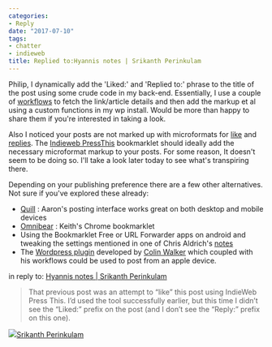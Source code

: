 ```yaml
---
categories:
- Reply
date: "2017-07-10"
tags:
- chatter
- indieweb
title: Replied to:Hyannis notes | Srikanth Perinkulam
---
```


Philip, I dynamically add the 'Liked:' and 'Replied to:' phrase to the title of the post using some crude code in my back-end. Essentially, I use a couple of [workflows](https://workflow.is/) to fetch the link/article details and then add the markup et al using a custom functions in my wp install. Would be more than happy to share them if you're interested in taking a look.

Also I noticed your posts are not marked up with microformats for [like](http://indieweb.org/like) and [replies](https://indieweb.org/reply). The [Indieweb PressThis](https://github.com/indieweb/wordpress-indieweb-press-this) bookmarklet should ideally add the necessary microformat markup to your posts. For some reason, It doesn't seem to be doing so. I'll take a look later today to see what's transpiring there.

Depending on your publishing preference there are a few other alternatives. Not sure if you've explored these already:

- [Quill](https://quill.p3k.io/) : Aaron's posting interface works great on both desktop and mobile devices
- [Omnibear](https://indieweb.org/Omnibear) : Keith's Chrome bookmarklet
- Using the Bookmarklet Free or URL Forwarder apps on android and tweaking the settings mentioned in one of Chris Aldrich's [notes](http://stream.boffosocko.com/2016/sharing-from-the-indieweb-on-mobile-android-with-apps-and)
- The [Wordpress plugin](https://github.com/colin-walker/wordpress-likes-and-replies/tree/master/includes) developed by [Colin Walker](http://colinwalker.blog/) which coupled with his workflows could be used to post from an apple device.

in reply to: [Hyannis notes | Srikanth Perinkulam](https://www.philipbrewer.net/2017/07/09/hyannis-notes-srikanth-perinkulam-2/)

> That previous post was an attempt to “like” this post using IndieWeb Press This. I’d used the tool successfully earlier, but this time I didn’t see the “Liked:” prefix on the post (and I don’t see the “Reply:” prefix on this one).

![](images/cropped-cropped-SP01-550afdebv1_site_icon.png)[Srikanth Perinkulam](https://srikanthperinkulam.com)

